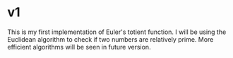# v1
This is my first implementation of Euler's totient function. I will be using the Euclidean algorithm to check if two numbers are relatively prime. More efficient algorithms will be seen in future version.
